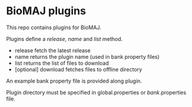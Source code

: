 # BioMAJ plugins

This repo contains plugins for BioMAJ.

Plugins define a *release*, *name* and *list* method.

* release fetch the latest release
* name returns the plugin name (used in bank property files)
* list returns the list of files to download
* [optional] download fetches files to offline directory

An example bank property file is provided along plugin.

Plugin directory must be specified in global.properties or *bank*.properties file.
